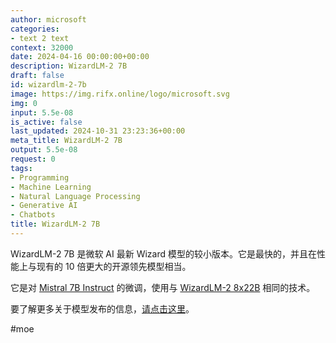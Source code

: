 ```yaml
---
author: microsoft
categories:
- text 2 text
context: 32000
date: 2024-04-16 00:00:00+00:00
description: WizardLM-2 7B
draft: false
id: wizardlm-2-7b
image: https://img.rifx.online/logo/microsoft.svg
img: 0
input: 5.5e-08
is_active: false
last_updated: 2024-10-31 23:23:36+00:00
meta_title: WizardLM-2 7B
output: 5.5e-08
request: 0
tags:
- Programming
- Machine Learning
- Natural Language Processing
- Generative AI
- Chatbots
title: WizardLM-2 7B
---
```




WizardLM-2 7B 是微软 AI 最新 Wizard 模型的较小版本。它是最快的，并且在性能上与现有的 10 倍更大的开源领先模型相当。

它是对 [Mistral 7B Instruct](/mistralai/mistral-7b-instruct) 的微调，使用与 [WizardLM-2 8x22B](/microsoft/wizardlm-2-8x22b) 相同的技术。

要了解更多关于模型发布的信息，[请点击这里](https://wizardlm.github.io/WizardLM2/)。

#moe

